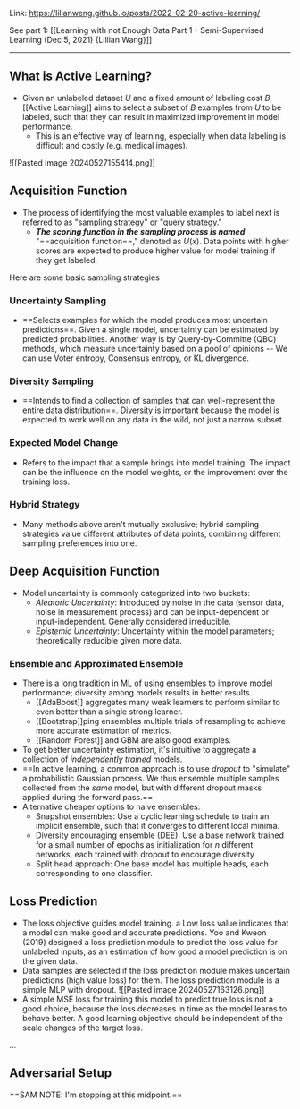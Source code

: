 Link: https://lilianweng.github.io/posts/2022-02-20-active-learning/

See part 1: [[Learning with not Enough Data  Part 1 - Semi-Supervised Learning (Dec 5, 2021) {Lillian Wang}]]

---

## What is Active Learning?
- Given an unlabeled dataset $U$ and a fixed amount of labeling cost $B$, [[Active Learning]] aims to select a subset of $B$ examples from $U$ to be labeled, such that they can result in maximized improvement in model performance.
	- This is an effective way of learning, especially when data labeling is difficult and costly (e.g. medical images).

![[Pasted image 20240527155414.png]]

## Acquisition Function
- The process of identifying the most valuable examples to label next is referred to as "sampling strategy" or "query strategy." 
	- ***The scoring function in the sampling process is named*** "==acquisition function==," denoted as $U(x)$. Data points with higher scores are expected to produce higher value for model training if they get labeled.

Here are some basic sampling strategies

### Uncertainty Sampling
- ==Selects examples for which the model produces most uncertain predictions==. Given a single model, uncertainty can be estimated by predicted probabilities. Another way is by Query-by-Committe (QBC) methods, which measure uncertainty based on a pool of opinions -- We can use Voter entropy, Consensus entropy, or KL divergence.
### Diversity Sampling
- ==Intends to find a collection of samples that can well-represent the entire data distribution==. Diversity is important because the model is expected to work well on any data in the wild, not just a narrow subset.
### Expected Model Change
- Refers to the impact that a sample brings into model training. The impact can be the influence on the model weights, or the improvement over the training loss.
### Hybrid Strategy
- Many methods above aren't mutually exclusive; hybrid sampling strategies value different attributes of data points, combining different sampling preferences into one.


## Deep Acquisition Function

- Model uncertainty is commonly categorized into two buckets:
	- *Aleatoric Uncertainty*: Introduced by noise in the data (sensor data, noise in measurement process) and can be input-dependent or input-independent. Generally considered irreducible.
	- *Epistemic Uncertainty*: Uncertainty within the model parameters; theoretically reducible given more data.

### Ensemble and Approximated Ensemble
- There is a long tradition in ML of using ensembles to improve model performance; diversity among models results in better results.
	- [[AdaBoost]] aggregates many weak learners to perform similar to even better than a single strong learner.
	- [[Bootstrap]]ping ensembles multiple trials of resampling to achieve more accurate estimation of metrics.
	- [[Random Forest]] and GBM are also good examples.
- To get better uncertainty estimation, it's intuitive to aggregate a collection of *independently trained* models.
- ==In active learning, a common approach is to use *dropout* to "simulate" a probabilistic Gaussian process. We thus ensemble multiple samples collected from the *same* model, but with different dropout masks applied during the forward pass.==
- Alternative cheaper options to naive ensembles:
	- Snapshot ensembles: Use a cyclic learning schedule to train an implicit ensemble, such that it converges to different local minima.
	- Diversity encouraging ensemble (DEE): Use a base network trained for a small number of epochs as initialization for $n$ different networks, each trained with dropout to encourage diversity
	- Split head approach: One base model has multiple heads, each corresponding to one classifier.

## Loss Prediction
- The loss objective guides model training. a Low loss value indicates that a model can make good and accurate predictions. Yoo and Kweon (2019) designed a loss prediction module to predict the loss value for unlabeled inputs, as an estimation of how good a model prediction is on the given data.
- Data samples are selected if the loss prediction module makes uncertain predictions (high value loss) for them. The loss prediction module is a simple MLP with dropout.
![[Pasted image 20240527163126.png]]
- A simple MSE loss for training this model to predict true loss is not a good choice, because the loss decreases in time as the model learns to behave better. A good learning objective should be independent of the scale changes of the target loss.


...
## Adversarial Setup


==SAM NOTE: I'm stopping at this midpoint.==
